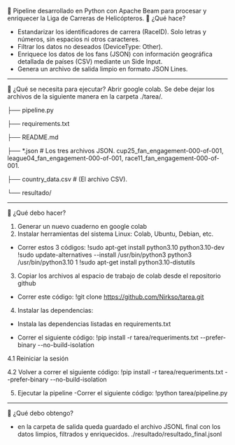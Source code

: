 🚁 Pipeline desarrollado en Python con Apache Beam para procesar y enriquecer la Liga de Carreras de Helicópteros.
🚁 ¿Qué hace?
  * Estandarizar los identificadores de carrera (RaceID). Solo letras y números, sin espacios ni otros caracteres.
  * Filtrar los datos no deseados (DeviceType: Other).
  * Enriquece los datos de los fans (JSON) con información geográfica detallada de países (CSV) mediante un Side Input.
  * Genera un archivo de salida limpio en formato JSON Lines.
*********************************************************************************************************************************
🚁 ¿Qué se necesita para ejecutar?
Abrir google colab.
Se debe dejar los archivos de la siguiente manera en la carpeta ./tarea/.

├── pipeline.py

├── requirements.txt

├── README.md

├── *.json # Los tres archivos JSON. cup25_fan_engagement-000-of-001, league04_fan_engagement-000-of-001, race11_fan_engagement-000-of-001.

├── country_data.csv  # (El archivo CSV).

└── resultado/
*********************************************************************************************************************************
🚁 ¿Qué debo hacer?
1) Generar un nuevo cuaderno en google colab
2) Instalar herramientas del sistema Linux: Colab, Ubuntu, Debian, etc.
  - Correr estos 3  códigos:
!sudo apt-get install python3.10 python3.10-dev
!sudo update-alternatives --install /usr/bin/python3 python3 /usr/bin/python3.10 1
!sudo apt-get install python3.10-distutils

3) Copiar los archivos al espacio de trabajo de colab desde el repositorio github
  - Correr este código:
!git clone https://github.com/Nirkso/tarea.git
    
4) Instalar las dependencias:
  * Instala las dependencias listadas en requirements.txt
  - Correr el siguiente código:
!pip install -r tarea/requeriments.txt --prefer-binary --no-build-isolation

   4.1 Reiniciar la sesión

   4.2 Volver a correr el siguiente código:
!pip install -r tarea/requeriments.txt --prefer-binary --no-build-isolation

5) Ejecutar la pipeline
  -Correr el siguiente código:
   !python tarea/pipeline.py
*********************************************************************************************************************************
🚁 ¿Qué debo obtengo?
  * en la carpeta de salida queda guardado el archivo JSONL final con los datos limpios, filtrados y enriquecidos.
    ./resultado/resultado_final.jsonl

